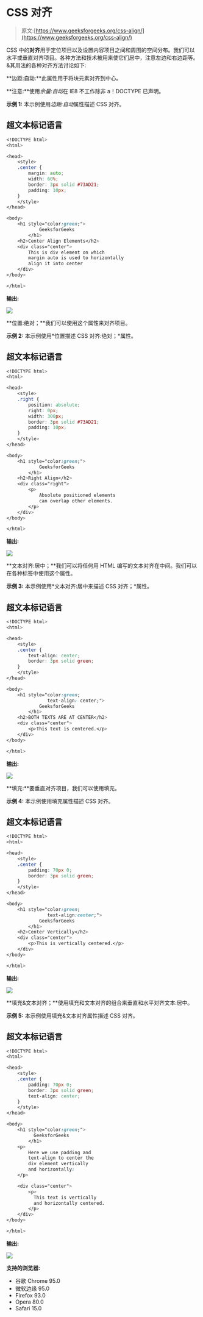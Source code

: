 # CSS 对齐

> 原文:[https://www.geeksforgeeks.org/css-align/](https://www.geeksforgeeks.org/css-align/)

CSS 中的**对齐**用于定位项目以及设置内容项目之间和周围的空间分布。我们可以水平或垂直对齐项目。各种方法和技术被用来使它们居中，注意左边和右边距等。&其用法的各种对齐方法讨论如下:

**边距:自动:**此属性用于将块元素对齐到中心。

**注意:**使用*余量:自动*在 IE8 不工作除非 a！DOCTYPE 已声明。

**示例 1:** 本示例使用*边距:自动*属性描述 CSS 对齐。

## 超文本标记语言

```css
<!DOCTYPE html>
<html>

<head>
    <style>
    .center {
        margin: auto;
        width: 60%;
        border: 3px solid #73AD21;
        padding: 10px;
    }
    </style>
</head>

<body>
    <h1 style="color:green;">  
            GeeksforGeeks  
        </h1>
    <h2>Center Align Elements</h2>
    <div class="center"> 
        This is div element on which
        margin auto is used to horizontally
        align it into center 
    </div>
</body>

</html>
```

**输出:**

![](img/624c61f6312b000b960f90a33b9dff67.png)

**位置:绝对；**我们可以使用这个属性来对齐项目。

**示例 2:** 本示例使用*位置描述 CSS 对齐:绝对；*属性。

## 超文本标记语言

```css
<!DOCTYPE html>
<html>

<head>
    <style>
    .right {
        position: absolute;
        right: 0px;
        width: 300px;
        border: 3px solid #73AD21;
        padding: 10px;
    }
    </style>
</head>

<body>
    <h1 style="color:green;">  
            GeeksforGeeks  
        </h1>
    <h2>Right Align</h2>
    <div class="right">
        <p> 
            Absolute positioned elements 
            can overlap other elements. 
        </p>
    </div>
</body>

</html>
```

**输出:**

![](img/32761475bb6aec410faf3ab7c1a0c5fb.png)

**文本对齐:居中；**我们可以将任何用 HTML 编写的文本对齐在中间。我们可以在各种标签中使用这个属性。

**示例 3:** 本示例使用*文本对齐:居中来描述 CSS 对齐；*属性。

## 超文本标记语言

```css
<!DOCTYPE html>
<html>

<head>
    <style>
    .center {
        text-align: center;
        border: 3px solid green;
    }
    </style>
</head>

<body>
    <h1 style="color:green;
               text-align: center;">  
            GeeksforGeeks  
        </h1>
    <h2>BOTH TEXTS ARE AT CENTER</h2>
    <div class="center">
        <p>This text is centered.</p>
    </div>
</body>

</html>
```

**输出:**

![](img/e970f38af72fb551c71c8d1a35ec6a4e.png)

**填充:**要垂直对齐项目，我们可以使用填充。

**示例 4:** 本示例使用填充属性描述 CSS 对齐。

## 超文本标记语言

```css
<!DOCTYPE html>
<html>

<head>
    <style>
    .center {
        padding: 70px 0;
        border: 3px solid green;
    }
    </style>
</head>

<body>
    <h1 style="color:green;
               text-align:center;">  
            GeeksforGeeks  
        </h1>
    <h2>Center Vertically</h2>
    <div class="center">
        <p>This is vertically centered.</p>
    </div>
</body>

</html>
```

**输出:**

![](img/3c5ebf4985d859e20a2a15ba4a6bdf60.png)

**填充&文本对齐；**使用填充和文本对齐的组合来垂直和水平对齐文本:居中。

**示例 5:** 本示例使用填充&文本对齐属性描述 CSS 对齐。

## 超文本标记语言

```css
<!DOCTYPE html>
<html>

<head>
    <style>
    .center {
        padding: 70px 0;
        border: 3px solid green;
        text-align: center;
    }
    </style>
</head>

<body>
    <h1 style="color:green;">  
          GeeksforGeeks  
        </h1>
    <p>
        Here we use padding and 
        text-align to center the
        div element vertically 
        and horizontally:
    </p>

    <div class="center">
        <p>
          This text is vertically 
          and horizontally centered.
        </p>
    </div>
</body>

</html>
```

**输出:**

![](img/02a538c5e3c23227e593eac1dd8bc150.png)

**支持的浏览器:**

*   谷歌 Chrome 95.0
*   微软边缘 95.0
*   Firefox 93.0
*   Opera 80.0
*   Safari 15.0